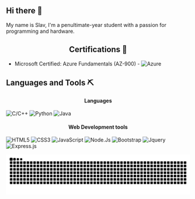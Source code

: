 ## Hi there 👋
My name is Slav, I'm a penultimate-year student with a passion for programming and hardware. 

<div align="center">

## Certifications 📜
  
</div>


- Microsoft Certified: Azure Fundamentals (AZ-900) - ![Azure](https://img.shields.io/badge/Microsoft_Azure-0078D4?style=flat&logo=microsoft-azure&logoColor=white)

## Languages and Tools ⛏️

<div align="center">
  
#### Languages 

</div>

![C/C++](https://img.shields.io/badge/C/C%2B%2B-00599C?style=flat&logo=c%2B%2B&logoColor=white) 
![Python](https://img.shields.io/badge/Python-14354C?style=flat&logo=python&logoColor=white) 
![Java](https://img.shields.io/badge/Java-ED8B00?style=flat&logo=openjdk&logoColor=white) 	

<div align="center">
  
#### Web Development tools

</div>
  
![HTML5](https://img.shields.io/badge/HTML5-E34F26?style=flat&logo=html5&logoColor=white) ![CSS3](https://img.shields.io/badge/CSS3-1572B6?style=flat&logo=css3&logoColor=white)
![JavaScript](https://img.shields.io/badge/JavaScript-F7DF1E?style=flat&logo=javascript&logoColor=black)  ![Node.Js](https://img.shields.io/badge/Node.js-339933?style=flat&logo=node.js&logoColor=white) ![Bootstrap](https://img.shields.io/badge/Bootstrap-7952B3?style=flat&logo=bootstrap&logoColor=white) ![Jquery](https://img.shields.io/badge/jQuery-0769AD?style=flat&logo=jquery&logoColor=white)
![Express.js](https://img.shields.io/badge/Express.js-DC322F?style=flat&logo=scala&logoColor=white)

  ![Snake animation](https://raw.githubusercontent.com/svtsv01/svtsv01/output/github-contribution-grid-snake-dark.svg)

